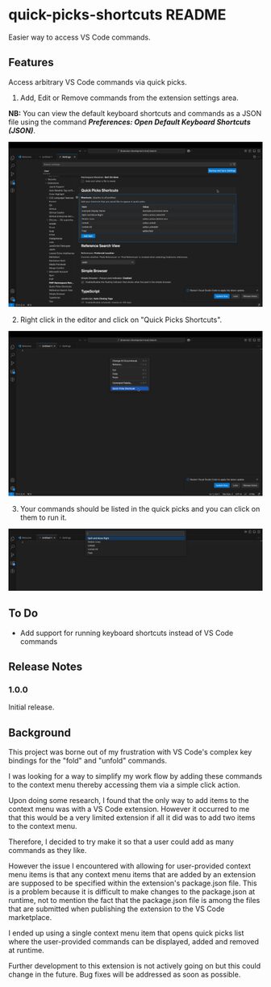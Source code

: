 # quick-picks-shortcuts README

Easier way to access VS Code commands.

## Features

Access arbitrary VS Code commands via quick picks.

1. Add, Edit or Remove commands from the extension settings area.

**NB:** You can view the default keyboard shortcuts and commands as a JSON file using the command ***Preferences: Open Default Keyboard Shortcuts (JSON)***.

![Add, Edit or Remove commands from the extension settings area](readme_images/1.jpg)

2. Right click in the editor and click on "Quick Picks Shortcuts".

![Right click in the editor and click on "Quick Picks Shortcuts"](readme_images/2.jpg)

3. Your commands should be listed in the quick picks and you can click on them to run it.

![Your commands should be listed in the quick picks and you can click on them to run it](readme_images/3.jpg)


## To Do
* Add support for running keyboard shortcuts instead of VS Code commands


## Release Notes

### 1.0.0

Initial release.


## Background

This project was borne out of my frustration with VS Code's complex key bindings for the "fold" and "unfold" commands.

I was looking for a way to simplify my work flow by adding these commands to the context menu thereby accessing them via a simple click action.

Upon doing some research, I found that the only way to add items to the context menu was with a VS Code extension. However it occurred to me that this would be a very limited extension if all it did was to add two items to the context menu.

Therefore, I decided to try make it so that a user could add as many commands as they like.

However the issue I encountered with allowing for user-provided context menu items is that any context menu items that are added by an extension are supposed to be specified within the extension's package.json file. This is a problem because it is difficult to make changes to the package.json at runtime, not to mention the fact that the package.json file is among the files that are submitted when publishing the extension to the VS Code marketplace.

I ended up using a single context menu item that opens quick picks list where the user-provided commands can be displayed, added and removed at runtime.

Further development to this extension is not actively going on but this could change in the future.
Bug fixes will be addressed as soon as possible.
